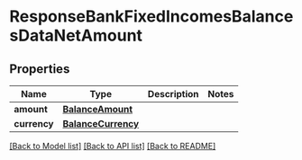 # ResponseBankFixedIncomesBalancesDataNetAmount

## Properties
Name | Type | Description | Notes
------------ | ------------- | ------------- | -------------
**amount** | [**BalanceAmount**](BalanceAmount.md) |  | 
**currency** | [**BalanceCurrency**](BalanceCurrency.md) |  | 

[[Back to Model list]](../README.md#documentation-for-models) [[Back to API list]](../README.md#documentation-for-api-endpoints) [[Back to README]](../README.md)

